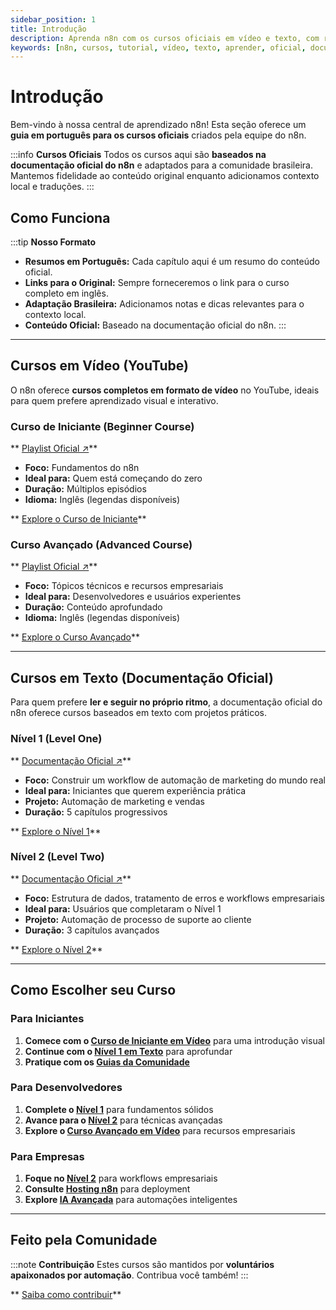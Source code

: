 ```yaml
---
sidebar_position: 1
title: Introdução
description: Aprenda n8n com os cursos oficiais em vídeo e texto, com resumos e guias em português.
keywords: [n8n, cursos, tutorial, vídeo, texto, aprender, oficial, documentação]
---
```



#  Introdução

Bem-vindo à nossa central de aprendizado n8n! Esta seção oferece um **guia em português para os cursos oficiais** criados pela equipe do n8n.

:::info  **Cursos Oficiais**
Todos os cursos aqui são **baseados na documentação oficial do n8n** e adaptados para a comunidade brasileira. Mantemos fidelidade ao conteúdo original enquanto adicionamos contexto local e traduções.
:::

##  Como Funciona

:::tip  **Nosso Formato**
-  **Resumos em Português:** Cada capítulo aqui é um resumo do conteúdo oficial.
-  **Links para o Original:** Sempre forneceremos o link para o curso completo em inglês.
-  **Adaptação Brasileira:** Adicionamos notas e dicas relevantes para o contexto local.
-  **Conteúdo Oficial:** Baseado na documentação oficial do n8n.
:::

---

##  Cursos em Vídeo (YouTube)

O n8n oferece **cursos completos em formato de vídeo** no YouTube, ideais para quem prefere aprendizado visual e interativo.

###  Curso de Iniciante (Beginner Course)

** [Playlist Oficial ↗](https://www.youtube.com/watch?v=I_7_b0I1I3Y&list=PL8p-62yr-wG4s4s_lq4a4M0S-s_k4iS3q)**

-  **Foco:** Fundamentos do n8n
-  **Ideal para:** Quem está começando do zero
-  **Duração:** Múltiplos episódios
-  **Idioma:** Inglês (legendas disponíveis)

** [Explore o Curso de Iniciante](cursos-em-video/curso-iniciante)**

###  Curso Avançado (Advanced Course)

** [Playlist Oficial ↗](https://www.youtube.com/watch?v=g1GkX1BH89E&list=PL8p-62yr-wG4a2c5a_z9sDq_aV2T-tOkb)**

-  **Foco:** Tópicos técnicos e recursos empresariais
-  **Ideal para:** Desenvolvedores e usuários experientes
-  **Duração:** Conteúdo aprofundado
-  **Idioma:** Inglês (legendas disponíveis)

** [Explore o Curso Avançado](cursos-em-video/curso-avancado)**

---

##  Cursos em Texto (Documentação Oficial)

Para quem prefere **ler e seguir no próprio ritmo**, a documentação oficial do n8n oferece cursos baseados em texto com projetos práticos.

###  Nível 1 (Level One)

** [Documentação Oficial ↗](https://docs.n8n.io/courses/level-one/)**

-  **Foco:** Construir um workflow de automação de marketing do mundo real
-  **Ideal para:** Iniciantes que querem experiência prática
-  **Projeto:** Automação de marketing e vendas
-  **Duração:** 5 capítulos progressivos

** [Explore o Nível 1](cursos-em-texto/nivel-um/capitulo-1)**

###  Nível 2 (Level Two)

** [Documentação Oficial ↗](https://docs.n8n.io/courses/level-two/)**

-  **Foco:** Estrutura de dados, tratamento de erros e workflows empresariais
-  **Ideal para:** Usuários que completaram o Nível 1
-  **Projeto:** Automação de processo de suporte ao cliente
-  **Duração:** 3 capítulos avançados

** [Explore o Nível 2](cursos-em-texto/nivel-dois/capitulo-1)**

---

##  Como Escolher seu Curso

###  Para Iniciantes
1. **Comece com o [Curso de Iniciante em Vídeo](cursos-em-video/curso-iniciante)** para uma introdução visual
2. **Continue com o [Nível 1 em Texto](cursos-em-texto/nivel-um/capitulo-1)** para aprofundar
3. **Pratique com os [Guias da Comunidade](../../comunidade/automacao-iniciantes)**

###  Para Desenvolvedores
1. **Complete o [Nível 1](cursos-em-texto/nivel-um/capitulo-1)** para fundamentos sólidos
2. **Avance para o [Nível 2](cursos-em-texto/nivel-dois/capitulo-1)** para técnicas avançadas
3. **Explore o [Curso Avançado em Vídeo](cursos-em-video/curso-avancado)** para recursos empresariais

###  Para Empresas
1. **Foque no [Nível 2](cursos-em-texto/nivel-dois/capitulo-1)** para workflows empresariais
2. **Consulte [Hosting n8n](../../hosting-n8n)** para deployment
3. **Explore [IA Avançada](../../advanced-ai)** para automações inteligentes

---

##  Feito pela Comunidade

:::note  **Contribuição**
Estes cursos são mantidos por **voluntários apaixonados por automação**. Contribua você também!
:::

** [Saiba como contribuir](../../contribuir/esta-documentacao)** 
